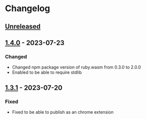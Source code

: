 # Changelog

## [Unreleased]

## [1.4.0] - 2023-07-23

### Changed

- Changed npm package version of ruby.wasm from 0.3.0 to 2.0.0
- Enabled to be able to require stdlib

## [1.3.1] - 2023-07-20

### Fixed

- Fixed to be able to publish as an chrome extension

[unreleased]: https://github.com/suruseas/docs-ruby-lang-support/compare/1.2.3...HEAD
[1.3.1]: https://github.com/suruseas/docs-ruby-lang-support/compare/v1.2.3...v1.3.1
[1.4.0]: https://github.com/suruseas/docs-ruby-lang-support/compare/v1.4.0...v1.3.1
